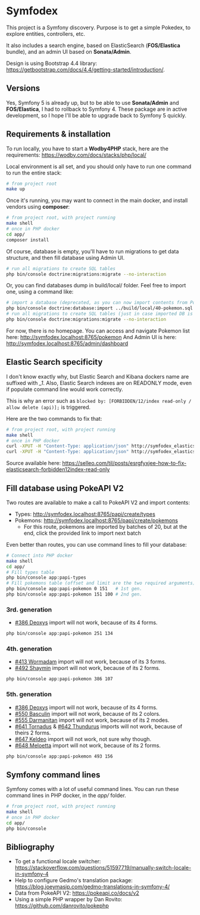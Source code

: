 # Symfodex

This project is a Symfony discovery.
Purpose is to get a simple Pokedex, to explore entities, controllers, etc.

It also includes a search engine, based on ElasticSearch (**FOS/Elastica** bundle), and an admin UI based on **Sonata/Admin**.

Design is using Bootstrap 4.4 library: https://getbootstrap.com/docs/4.4/getting-started/introduction/.

## Versions
Yes, Symfony 5 is already up, but to be able to use **Sonata/Admin** and **FOS/Elastica**, I had to rollback to Symfony 4.
These package are in active development, so I hope I'll be able to upgrade back to Symfony 5 quickly.

## Requirements & installation
To run locally, you have to start a **Wodby4PHP** stack, here are the requirements: https://wodby.com/docs/stacks/php/local/

Local environment is all set, and you should only have to run one command to run the entire stack:
```bash
# from project root
make up
```

Once it's running, you may want to connect in the main docker, and install vendors using **composer**:
```bash
# from project root, with project running
make shell
# once in PHP docker
cd app/
composer install
```

Of course, database is empty, you'll have to run migrations to get data structure, and then fill database using Admin UI.
```bash
# run all migrations to create SQL tables
php bin/console doctrine:migrations:migrate --no-interaction
```

Or, you can find databases dump in build/local/ folder. Feel free to import one, using a command like:
```bash
# import a database (deprecated, as you can now import contents from PokeAPI V2
php bin/console doctrine:database:import ../build/local/40-pokemon.sql
# run all migrations to create SQL tables (just in case imported DB is too old)
php bin/console doctrine:migrations:migrate --no-interaction
```

For now, there is no homepage.
You can access and navigate Pokemon list here: http://symfodex.localhost:8765/pokemon
And Admin UI is here: http://symfodex.localhost:8765/admin/dashboard

## Elastic Search specificity

I don't know exactly why, but Elastic Search and Kibana dockers name are suffixed with *\_1*.
Also, Elastic Search indexes are on READONLY mode, even if populate command line would work correctly.

This is why an error such as `blocked by: [FORBIDDEN/12/index read-only / allow delete (api)];` is triggered.

Here are the two commands to fix that:
```bash
# from project root, with project running
make shell
# once in PHP docker
curl -XPUT -H "Content-Type: application/json" http://symfodex_elasticsearch_1:9200/_cluster/settings -d '{ "transient": { "cluster.routing.allocation.disk.threshold_enabled": false } }'
curl -XPUT -H "Content-Type: application/json" http://symfodex_elasticsearch_1:9200/_all/_settings -d '{"index.blocks.read_only_allow_delete": null}'
```

Source available here: https://selleo.com/til/posts/esrgfyxjee-how-to-fix-elasticsearch-forbidden12index-read-only

## Fill database using PokeAPI V2

Two routes are available to make a call to PokeAPI V2 and import contents:
* Types: http://symfodex.localhost:8765/papi/create/types
* Pokemons: http://symfodex.localhost:8765/papi/create/pokemons
  * For this route, pokemons are imported by batches of 20, but at the end, click the provided link to import next batch

Even better than routes, you can use command lines to fill your database:
```bash
# Connect into PHP docker
make shell
cd app/
# Fill types table
php bin/console app:papi-types
# Fill pokemons table (offset and limit are the two required arguments)
php bin/console app:papi-pokemon 0 151   # 1st gen.
php bin/console app:papi-pokemon 151 100 # 2nd gen.
```
### 3rd. generation
* [\#386 Deoxys](https://www.pokemon.com/us/pokedex/deoxys "Deoxys on pokemon.com") import will not work, because of its 4 forms.
```bash
php bin/console app:papi-pokemon 251 134
```
### 4th. generation
* [\#413 Wormadam](https://www.pokemon.com/us/pokedex/wormadam "Wormadam on pokemon.com") import will not work, because of its 3 forms.
* [\#492 Shaymin](https://www.pokemon.com/us/pokedex/shaymin "Shaymin on pokemon.com") import will not work, because of its 2 forms.
```bash
php bin/console app:papi-pokemon 386 107
```
### 5th. generation
* [\#386 Deoxys](https://www.pokemon.com/us/pokedex/deoxys "Deoxys on pokemon.com") import will not work, because of its 4 forms.
* [\#550 Basculin](https://www.pokemon.com/us/pokedex/basculin "Basculin on pokemon.com") import will not work, because of its 2 colors.
* [\#555 Darmanitan](https://www.pokemon.com/us/pokedex/darmanitan "Darmanitan on pokemon.com") import will not work, because of its 2 modes.
* [\#641 Tornadus](https://www.pokemon.com/us/pokedex/tornadus "Tornadus on pokemon.com") & [\#642 Thundurus](https://www.pokemon.com/us/pokedex/thundurus "Thundurus on pokemon.com") imports will not work, because of theirs 2 forms.
* [\#647 Keldeo](https://www.pokemon.com/us/pokedex/keldeo "Keldeo on pokemon.com") import will not work, not sure why though.
* [\#648 Meloetta](https://www.pokemon.com/us/pokedex/meloetta "Meloetta on pokemon.com") import will not work, because of its 2 forms.
```bash
php bin/console app:papi-pokemon 493 156
```

## Symfony command lines

Symfony comes with a lot of useful command lines. You can run these command lines in PHP docker, in the *app/* folder.
```bash
# from project root, with project running
make shell
# once in PHP docker
cd app/
php bin/console
```

## Bibliography

* To get a functional locale switcher: https://stackoverflow.com/questions/51597719/manually-switch-locale-in-symfony-4
* Help to configure Gedmo's translation package: https://blog.joeymasip.com/gedmo-translations-in-symfony-4/
* Data from PokeAPI V2: https://pokeapi.co/docs/v2
* Using a simple PHP wrapper by Dan Rovito: https://github.com/danrovito/pokephp
